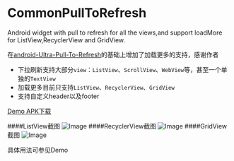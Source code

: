# CommonPullToRefresh
Android widget with pull to refresh for all the views,and support loadMore for ListView,RecyclerView and GridView.

在[android-Ultra-Pull-To-Refresh](https://github.com/liaohuqiu/android-Ultra-Pull-To-Refresh)的基础上增加了加载更多的支持，感谢作者

* 下拉刷新支持大部分`view`：`ListView`、`ScrollView`、`WebView`等，甚至一个单独的`TextView`
* 加载更多目前只支持`ListView`、`RecyclerView`、`GridView`
* 支持自定义header以及footer

[Demo APK下载](https://github.com/Chanven/CommonPullToRefresh/blob/master/raw/CommonPullToRefresh_Demo.apk?raw=true)

####ListView截图
 ![Image](https://github.com/Chanven/CommonPullToRefresh/blob/master/raw/listview.gif)
####RecyclerView截图
 ![Image](https://github.com/Chanven/CommonPullToRefresh/blob/master/raw/recyclerview.gif)
####GridView截图
 ![Image](https://github.com/Chanven/CommonPullToRefresh/blob/master/raw/gridview.gif)
 

 具体用法可参见Demo
 


